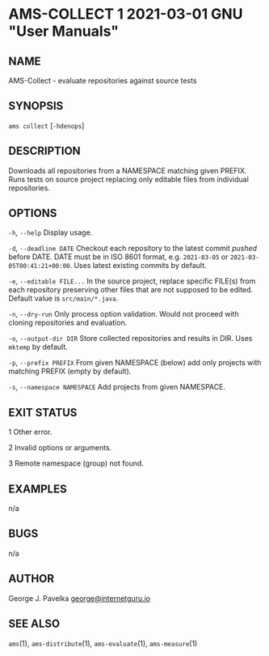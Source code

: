 # AMS-COLLECT 1 2021-03-01 GNU "User Manuals"

## NAME

AMS-Collect - evaluate repositories against source tests

## SYNOPSIS

`ams collect` [`-hdenops`]

## DESCRIPTION

Downloads all repositories from a NAMESPACE matching given PREFIX. Runs tests on source project replacing only editable files from individual repositories.

## OPTIONS

`-h`, `--help`
       Display usage.

`-d`, `--deadline DATE`
       Checkout each repository to the latest commit _pushed_ before DATE. DATE must be in ISO 8601 format, e.g. `2021-03-05` or `2021-03-05T00:41:21+00:00`. Uses latest existing commits by default.

`-e`, `--editable FILE...`
       In the source project, replace specific FILE(s) from each repository preserving other files that are not supposed to be edited. Default value is `src/main/*.java`.

`-n`, `--dry-run`
       Only process option validation. Would not proceed with cloning repositories and evaluation.

`-o`, `--output-dir DIR`
       Store collected repositories and results in DIR. Uses `mktemp` by default.

`-p`, `--prefix PREFIX`
       From given NAMESPACE (below) add only projects with matching PREFIX (empty by default).

`-s`, `--namespace NAMESPACE`
       Add projects from given NAMESPACE.

## EXIT STATUS

1      Other error.

2      Invalid options or arguments.

3      Remote namespace (group) not found.

## EXAMPLES

n/a

## BUGS

n/a

## AUTHOR

George J. Pavelka <george@internetguru.io>

## SEE ALSO

`ams`(1), `ams-distribute`(1), `ams-evaluate`(1), `ams-measure`(1)
